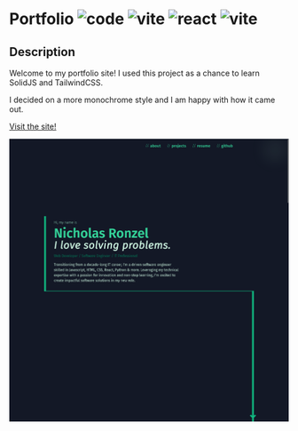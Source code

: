 # Portfolio ![code](https://img.shields.io/github/languages/top/nronzel/portfolio) ![vite](https://img.shields.io/badge/Build-Vite-ffc51d) ![react](https://img.shields.io/badge/Framework-SolidJS-538cc9) ![vite](https://img.shields.io/badge/Style-TailwindCSS-38bdf8)

## Description

Welcome to my portfolio site! I used this project as a chance to learn SolidJS and TailwindCSS.

I decided on a more monochrome style and I am happy with how it came out.

[Visit the site!](https://nickronzel.com)

![screenshot](./public/app-screenshot.png)

